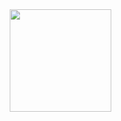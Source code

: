 <div align="center">
  <a href="https://github.com/Internet-of-Bayer">
  <img height="180em" src="https://github-readme-stats.vercel.app/api?username=Internet-of-Bayer&show_icons=true&theme=radical&include_all_commits=true&count_private=true"/>
</div>

  
  ##
 
<div> 
  <a href="https://www.bayer.com.br" target="_blank"></a>

 
</div>
